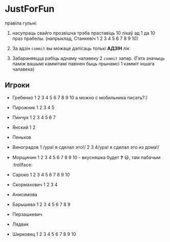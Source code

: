 ﻿
JustForFun
==========
правіла гульні:

1. насупраць свайго прозвішча трэба праставіць 10 лікаў ад 1 да 10 праз прабелы.
(напрыклад, Станкевіч 1 2 3 4 5 6 7 8 9 10)

2. За адзін `commit` вы можаце дапісаць толькі __АДЗІН__ лік

3. Забараняецца рабіць аднаму чалавеку 2 `commit` запар. (Гэта значыць паміж вашымі каммітамі павінен быць прынамсі 1 камміт іншага чалавека)


## Игроки

* Гребенко 1 2 3 4 5 6 7 8 9 10 а можно с мобильника писать?:)

* Пирожник 1 2 3 4 5

* Пинчук 1 2 3 4 5 6 7

* Янский 1 2

* Пеньков

* Виноградов 1 /ура! я сделал это!/ 2 3 4/ура! я сделал это из дома!/

* Морщинин 1 2 3 4 5 6 7 8 9 10 - вкусняшка будет :question: :smiley:, там пабачым :trollface:

* Сароко 1 2 3 4 5 6 7 8 9 10

* Скормахович 1 2 3 4

* Анисимова

* Барышева 1 2 3 4 5 6 7 8 9

* Перзашкевич

* Лядвик

* Ширковец 1 2 3 4 5 6 7 8 9 10